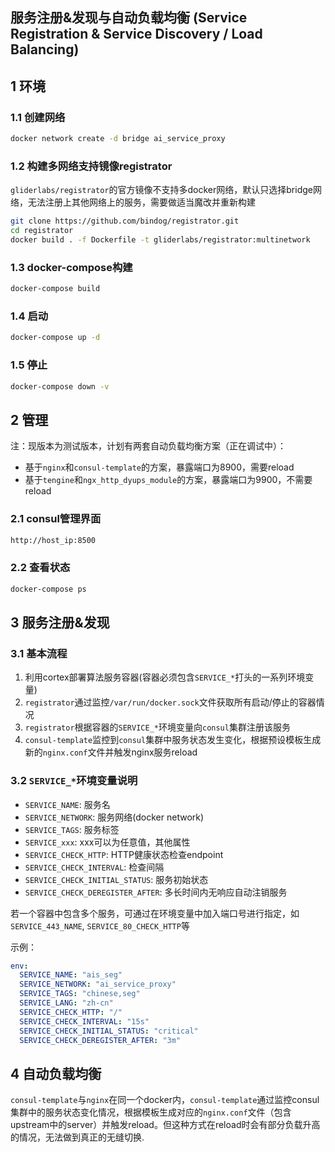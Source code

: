 ## 服务注册&发现与自动负载均衡 (Service Registration & Service Discovery / Load Balancing)

## 1 环境

### 1.1 创建网络

```bash
docker network create -d bridge ai_service_proxy
```

### 1.2 构建多网络支持镜像registrator

`gliderlabs/registrator`的官方镜像不支持多docker网络，默认只选择bridge网络，无法注册上其他网络上的服务，需要做适当魔改并重新构建

```bash
git clone https://github.com/bindog/registrator.git
cd registrator
docker build . -f Dockerfile -t gliderlabs/registrator:multinetwork
```

### 1.3 docker-compose构建

```bash
docker-compose build
```

### 1.4 启动

```bash
docker-compose up -d
```

### 1.5 停止

```bash
docker-compose down -v
```

## 2 管理

注：现版本为测试版本，计划有两套自动负载均衡方案（正在调试中）：

- 基于`nginx`和`consul-template`的方案，暴露端口为8900，需要reload
- 基于`tengine`和`ngx_http_dyups_module`的方案，暴露端口为9900，不需要reload

### 2.1 consul管理界面

```bash
http://host_ip:8500
```

### 2.2 查看状态

```bash
docker-compose ps
```

## 3 服务注册&发现

### 3.1 基本流程

1. 利用cortex部署算法服务容器(容器必须包含`SERVICE_*`打头的一系列环境变量)
2. `registrator`通过监控`/var/run/docker.sock`文件获取所有启动/停止的容器情况
3. `registrator`根据容器的`SERVICE_*`环境变量向`consul`集群注册该服务
4. `consul-template`监控到`consul`集群中服务状态发生变化，根据预设模板生成新的`nginx.conf`文件并触发nginx服务reload

### 3.2 `SERVICE_*`环境变量说明

- `SERVICE_NAME`: 服务名
- `SERVICE_NETWORK`: 服务网络(docker network)
- `SERVICE_TAGS`: 服务标签
- `SERVICE_xxx`: xxx可以为任意值，其他属性
- `SERVICE_CHECK_HTTP`: HTTP健康状态检查endpoint
- `SERVICE_CHECK_INTERVAL`: 检查间隔
- `SERVICE_CHECK_INITIAL_STATUS`: 服务初始状态
- `SERVICE_CHECK_DEREGISTER_AFTER`: 多长时间内无响应自动注销服务

若一个容器中包含多个服务，可通过在环境变量中加入端口号进行指定，如`SERVICE_443_NAME`, `SERVICE_80_CHECK_HTTP`等

示例：
```yaml
env:
  SERVICE_NAME: "ais_seg"
  SERVICE_NETWORK: "ai_service_proxy"
  SERVICE_TAGS: "chinese,seg"
  SERVICE_LANG: "zh-cn"
  SERVICE_CHECK_HTTP: "/"
  SERVICE_CHECK_INTERVAL: "15s"
  SERVICE_CHECK_INITIAL_STATUS: "critical"
  SERVICE_CHECK_DEREGISTER_AFTER: "3m"
```

## 4 自动负载均衡

`consul-template`与`nginx`在同一个docker内，`consul-template`通过监控consul集群中的服务状态变化情况，根据模板生成对应的`nginx.conf`文件（包含upstream中的server）并触发reload。但这种方式在reload时会有部分负载升高的情况，无法做到真正的无缝切换.
